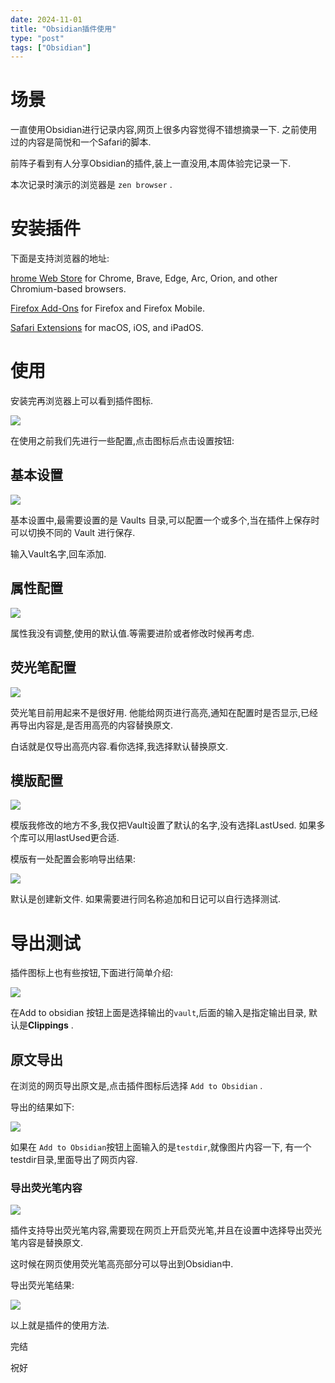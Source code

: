 ```yaml
---
date: 2024-11-01
title: "Obsidian插件使用"
type: "post"
tags: ["Obsidian"]
---
```


# 场景
一直使用Obsidian进行记录内容,网页上很多内容觉得不错想摘录一下. 之前使用过的内容是简悦和一个Safari的脚本.

前阵子看到有人分享Obsidian的插件,装上一直没用,本周体验完记录一下.

本次记录时演示的浏览器是 `zen browser` .

# 安装插件
下面是支持浏览器的地址:

[hrome Web Store](https://chromewebstore.google.com/detail/obsidian-web-clipper/cnjifjpddelmedmihgijeibhnjfabmlf) for Chrome, Brave, Edge, Arc, Orion, and other Chromium-based browsers.

[Firefox Add-Ons](https://addons.mozilla.org/en-US/firefox/addon/web-clipper-obsidian/) for Firefox and Firefox Mobile.

[Safari Extensions](https://apps.apple.com/us/app/obsidian-web-clipper/id6720708363) for macOS, iOS, and iPadOS.


# 使用

安装完再浏览器上可以看到插件图标.

![](https://s2.loli.net/2024/11/01/NUjCu9ZJ2rwm7LT.png)

在使用之前我们先进行一些配置,点击图标后点击设置按钮:

## 基本设置

![](https://s2.loli.net/2024/11/01/BTVvyZdahUwWQSF.png)

基本设置中,最需要设置的是 Vaults 目录,可以配置一个或多个,当在插件上保存时可以切换不同的 Vault 进行保存.

输入Vault名字,回车添加.

## 属性配置

![](https://s2.loli.net/2024/11/01/69vpVCsSYlARt1q.png)

属性我没有调整,使用的默认值.等需要进阶或者修改时候再考虑.

## 荧光笔配置

![](https://s2.loli.net/2024/11/01/1GdZfazujbJRBCD.png)

荧光笔目前用起来不是很好用. 他能给网页进行高亮,通知在配置时是否显示,已经再导出内容是,是否用高亮的内容替换原文.

白话就是仅导出高亮内容.看你选择,我选择默认替换原文.

## 模版配置

![](https://s2.loli.net/2024/11/01/X5tsYpaM3GK7WLV.png)

模版我修改的地方不多,我仅把Vault设置了默认的名字,没有选择LastUsed. 如果多个库可以用lastUsed更合适.

模版有一处配置会影响导出结果:

![](https://s2.loli.net/2024/11/01/kfPMwS8hQOURaXJ.png)

默认是创建新文件. 如果需要进行同名称追加和日记可以自行选择测试.


# 导出测试

插件图标上也有些按钮,下面进行简单介绍:

![](https://s2.loli.net/2024/11/01/93d1LTeYuZv5mjQ.png)

在Add to obsidian 按钮上面是选择输出的`vault`,后面的输入是指定输出目录, 默认是**Clippings** .
## 原文导出

在浏览的网页导出原文是,点击插件图标后选择 `Add to Obsidian` .

导出的结果如下:

![](https://s2.loli.net/2024/11/01/auPQv4B96i8s2Sm.png)

如果在 `Add to Obsidian`按钮上面输入的是`testdir`,就像图片内容一下, 有一个testdir目录,里面导出了网页内容.

### 导出荧光笔内容

![](https://s2.loli.net/2024/11/01/N1fGRD6CIyLTghS.png)

插件支持导出荧光笔内容,需要现在网页上开启荧光笔,并且在设置中选择导出荧光笔内容是替换原文.

这时候在网页使用荧光笔高亮部分可以导出到Obsidian中.

导出荧光笔结果:

![](https://s2.loli.net/2024/11/01/AGw6HXK5cMTbL4v.png)


以上就是插件的使用方法.

完结

祝好
